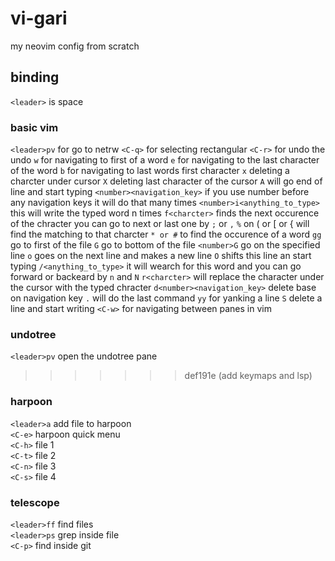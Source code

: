 # vi-gari
my neovim config from scratch

## binding
`<leader>` is space  

### basic vim
`<leader>pv` for go to netrw
`<C-q>` for selecting rectangular
`<C-r>` for undo the undo
`w` for navigating to first of a word
`e` for navigating to the last character of the word
`b` for navigating to last words first character
`x` deleting a charcter under cursor
`X` deleting last character of the cursor
`A` will go end of line and start typing
`<number><navigation_key>` if you use number before any navigation keys it will do that many times
`<number>i<anything_to_type>` this will write the typed word n times
`f<charcter>` finds the next occurence of the chracter you can go to next or last one by `;` or `,`
`%` on ( or [ or { will find the matching to that charcter
`* or #` to find the occurence of a word
`gg` go to first of the file
`G` go to bottom of the file
`<number>G` go on the specified line
`o` goes on the next line and makes a new line
`O` shifts this line an start typing
`/<anything_to_type>` it will wearch for this word and you can go forward or backeard by `n` and `N`
`r<charcter>` will replace the character under the cursor with the typed chracter
`d<number><navigation_key>` delete base on navigation key
`.` will do the last command
`yy` for yanking a line
`S` delete a line and start writing
`<C-w>` for navigating between panes in vim

### undotree
`<leader>pv` open the undotree pane
>>>>>>> def191e (add keymaps and lsp)

### harpoon
`<leader>a` add file to harpoon  
`<C-e>` harpoon quick menu  
`<C-h>` file 1  
`<C-t>` file 2  
`<C-n>` file 3  
`<C-s>` file 4  

### telescope
`<leader>ff` find files  
`<leader>ps` grep inside file  
`<C-p>` find inside git  
